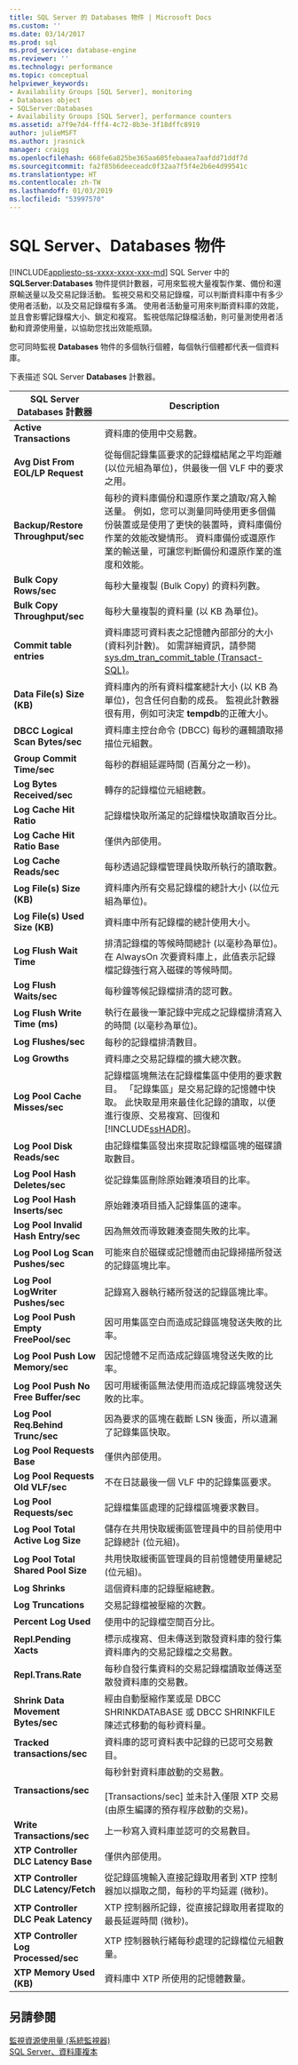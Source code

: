 ```yaml
---
title: SQL Server 的 Databases 物件 | Microsoft Docs
ms.custom: ''
ms.date: 03/14/2017
ms.prod: sql
ms.prod_service: database-engine
ms.reviewer: ''
ms.technology: performance
ms.topic: conceptual
helpviewer_keywords:
- Availability Groups [SQL Server], monitoring
- Databases object
- SQLServer:Databases
- Availability Groups [SQL Server], performance counters
ms.assetid: a7f9e7d4-fff4-4c72-8b3e-3f18dffc8919
author: julieMSFT
ms.author: jrasnick
manager: craigg
ms.openlocfilehash: 668fe6a825be365aa605febaaea7aafdd71ddf7d
ms.sourcegitcommit: fa2f85b6deeceadc0f32aa7f5f4e2b6e4d99541c
ms.translationtype: HT
ms.contentlocale: zh-TW
ms.lasthandoff: 01/03/2019
ms.locfileid: "53997570"
---
```

# <a name="sql-server-databases-object"></a>SQL Server、Databases 物件
[!INCLUDE[appliesto-ss-xxxx-xxxx-xxx-md](../../includes/appliesto-ss-xxxx-xxxx-xxx-md.md)]
  SQL Server 中的 **SQLServer:Databases** 物件提供計數器，可用來監視大量複製作業、備份和還原輸送量以及交易記錄活動。 監視交易和交易記錄檔，可以判斷資料庫中有多少使用者活動，以及交易記錄檔有多滿。 使用者活動量可用來判斷資料庫的效能，並且會影響記錄檔大小、鎖定和複寫。 監視低階記錄檔活動，則可量測使用者活動和資源使用量，以協助您找出效能瓶頸。  
  
 您可同時監視 **Databases** 物件的多個執行個體，每個執行個體都代表一個資料庫。  
  
 下表描述 SQL Server **Databases** 計數器。  
  
|SQL Server Databases 計數器|Description|  
|-----------------------------------|-----------------|  
|**Active Transactions**|資料庫的使用中交易數。|  
|**Avg Dist From EOL/LP Request**|從每個記錄集區要求的記錄檔結尾之平均距離 (以位元組為單位)，供最後一個 VLF 中的要求之用。| 
|**Backup/Restore Throughput/sec**|每秒的資料庫備份和還原作業之讀取/寫入輸送量。 例如，您可以測量同時使用更多個備份裝置或是使用了更快的裝置時，資料庫備份作業的效能改變情形。 資料庫備份或還原作業的輸送量，可讓您判斷備份和還原作業的進度和效能。|  
|**Bulk Copy Rows/sec**|每秒大量複製 (Bulk Copy) 的資料列數。|  
|**Bulk Copy Throughput/sec**|每秒大量複製的資料量 (以 KB 為單位)。|  
|**Commit table entries**|資料庫認可資料表之記憶體內部部分的大小 (資料列計數)。 如需詳細資訊，請參閱 [sys.dm_tran_commit_table &#40;Transact-SQL&#41;](../../relational-databases/system-dynamic-management-views/change-tracking-sys-dm-tran-commit-table.md)。|  
|**Data File(s) Size (KB)**|資料庫內的所有資料檔案總計大小 (以 KB 為單位)，包含任何自動的成長。 監視此計數器很有用，例如可決定 **tempdb**的正確大小。|  
|**DBCC Logical Scan Bytes/sec**|資料庫主控台命令 (DBCC) 每秒的邏輯讀取掃描位元組數。|  
|**Group Commit Time/sec**|每秒的群組延遲時間 (百萬分之一秒)。|
|**Log Bytes Received/sec**|轉存的記錄檔位元組總數。|  
|**Log Cache Hit Ratio**|記錄檔快取所滿足的記錄檔快取讀取百分比。|  
|**Log Cache Hit Ratio Base**|僅供內部使用。| 
|**Log Cache Reads/sec**|每秒透過記錄檔管理員快取所執行的讀取數。|  
|**Log File(s) Size (KB)**|資料庫內所有交易記錄檔的總計大小 (以位元組為單位)。|  
|**Log File(s) Used Size (KB)**|資料庫中所有記錄檔的總計使用大小。|  
|**Log Flush Wait Time**|排清記錄檔的等候時間總計 (以毫秒為單位)。 在 AlwaysOn 次要資料庫上，此值表示記錄檔記錄強行寫入磁碟的等候時間。|  
|**Log Flush Waits/sec**|每秒鐘等候記錄檔排清的認可數。|  
|**Log Flush Write Time (ms)**|執行在最後一筆記錄中完成之記錄檔排清寫入的時間 (以毫秒為單位)。|  
|**Log Flushes/sec**|每秒的記錄檔排清數目。|  
|**Log Growths**|資料庫之交易記錄檔的擴大總次數。|  
|**Log Pool Cache Misses/sec**|記錄檔區塊無法在記錄檔集區中使用的要求數目。 「記錄集區」是交易記錄的記憶體中快取。 此快取是用來最佳化記錄的讀取，以便進行復原、交易複寫、回復和 [!INCLUDE[ssHADR](../../includes/sshadr-md.md)]。|  
|**Log Pool Disk Reads/sec**|由記錄檔集區發出來提取記錄檔區塊的磁碟讀取數目。|  
|**Log Pool Hash Deletes/sec**|從記錄集區刪除原始雜湊項目的比率。|
|**Log Pool Hash Inserts/sec**|原始雜湊項目插入記錄集區的速率。|
|**Log Pool Invalid Hash Entry/sec**|因為無效而導致雜湊查閱失敗的比率。|
|**Log Pool Log Scan Pushes/sec**|可能來自於磁碟或記憶體而由記錄掃描所發送的記錄區塊比率。|
|**Log Pool LogWriter Pushes/sec**|記錄寫入器執行緒所發送的記錄區塊比率。|
|**Log Pool Push Empty FreePool/sec**|因可用集區空白而造成記錄區塊發送失敗的比率。|
|**Log Pool Push Low Memory/sec**|因記憶體不足而造成記錄區塊發送失敗的比率。|
|**Log Pool Push No Free Buffer/sec**|因可用緩衝區無法使用而造成記錄區塊發送失敗的比率。|
|**Log Pool Req.Behind Trunc/sec**|因為要求的區塊在截斷 LSN 後面，所以遺漏了記錄集區快取。|
|**Log Pool Requests Base**|僅供內部使用。| 
|**Log Pool Requests Old VLF/sec**|不在日誌最後一個 VLF 中的記錄集區要求。|  
|**Log Pool Requests/sec**|記錄檔集區處理的記錄檔區塊要求數目。|  
|**Log Pool Total Active Log Size**|儲存在共用快取緩衝區管理員中的目前使用中記錄總計 (位元組)。|
|**Log Pool Total Shared Pool Size**|共用快取緩衝區管理員的目前憶體使用量總記 (位元組)。|
|**Log Shrinks**|這個資料庫的記錄壓縮總數。|  
|**Log Truncations**|交易記錄檔被壓縮的次數。|  
|**Percent Log Used**|使用中的記錄檔空間百分比。|  
|**Repl.Pending Xacts**|標示成複寫、但未傳送到散發資料庫的發行集資料庫內的交易記錄檔之交易數。|  
|**Repl.Trans.Rate**|每秒自發行集資料的交易記錄檔讀取並傳送至散發資料庫的交易數。|  
|**Shrink Data Movement Bytes/sec**|經由自動壓縮作業或是 DBCC SHRINKDATABASE 或 DBCC SHRINKFILE 陳述式移動的每秒資料量。|  
|**Tracked transactions/sec**|資料庫的認可資料表中記錄的已認可交易數目。|  
|**Transactions/sec**|每秒針對資料庫啟動的交易數。<br /><br /> [Transactions/sec] 並未計入僅限 XTP 交易 (由原生編譯的預存程序啟動的交易)。|  
|**Write Transactions/sec**|上一秒寫入資料庫並認可的交易數目。|  
|**XTP Controller DLC Latency Base**|僅供內部使用。| 
|**XTP Controller DLC Latency/Fetch**|從記錄區塊輸入直接記錄取用者到 XTP 控制器加以擷取之間，每秒的平均延遲 (微秒)。|
|**XTP Controller DLC Peak Latency**|XTP 控制器所記錄，從直接記錄取用者提取的最長延遲時間 (微秒)。|
|**XTP Controller Log Processed/sec**|XTP 控制器執行緒每秒處理的記錄檔位元組數量。|
|**XTP Memory Used (KB)**|資料庫中 XTP 所使用的記憶體數量。| 
  
## <a name="see-also"></a>另請參閱  
 [監視資源使用量 &#40;系統監視器&#41;](../../relational-databases/performance-monitor/monitor-resource-usage-system-monitor.md)   
 [SQL Server、資料庫複本](../../relational-databases/performance-monitor/sql-server-database-replica.md)  
  
  

